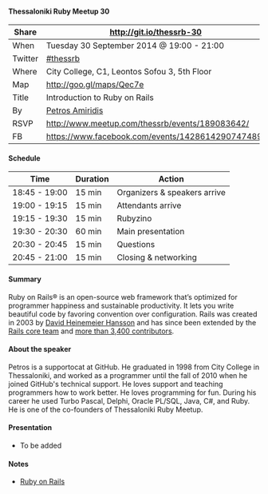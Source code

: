 #### Thessaloniki Ruby Meetup 30

Share   | http://git.io/thessrb-30
------- | -------------------------------------------------
When    | Tuesday 30 September 2014 @ 19:00 - 21:00
Twitter | [#thessrb](https://twitter.com/search?src=typd&q=%23thessrb)
Where   | City College, C1, Leontos Sofou 3, 5th Floor
Map     | http://goo.gl/maps/Qec7e
Title   | Introduction to Ruby on Rails
By      | [Petros Amiridis](https://github.com/petros)
RSVP    | http://www.meetup.com/thessrb/events/189083642/
FB      | https://www.facebook.com/events/1428614290747489/

#### Schedule

Time          | Duration | Action
------------- | -------- | -----------------------------
18:45 - 19:00 | 15 min   | Organizers & speakers arrive
19:00 - 19:15 | 15 min   | Attendants arrive
19:15 - 19:30 | 15 min   | Rubyzino
19:30 - 20:30 | 60 min   | Main presentation
20:30 - 20:45 | 15 min   | Questions
20:45 - 21:00 | 15 min   | Closing & networking

#### Summary

Ruby on Rails® is an open-source web framework that’s optimized for programmer happiness and sustainable productivity. It lets you write beautiful code by favoring convention over configuration. Rails was created in 2003 by <a href="http://david.heinemeierhansson.com/" title="DHH's website">David Heinemeier Hansson</a> and has since been extended by the <a href="/core">Rails core team</a> and <a href="http://contributors.rubyonrails.org" title="Access to the list of contributors">more than 3,400 contributors</a>.

#### About the speaker

Petros is a supportocat at GitHub. He graduated in 1998 from City College in Thessaloniki, and worked as a programmer until the fall of 2010 when he joined GitHub's technical support. He loves support and teaching programmers how to work better. He loves programming for fun. During his career he used Turbo Pascal, Delphi, Oracle PL/SQL, Java, C#, and Ruby. He is one of the co-founders of Thessaloniki Ruby Meetup.

#### Presentation

* To be added

#### Notes

* [Ruby on Rails](http://rubyonrails.org)

